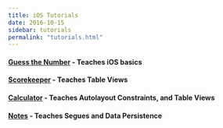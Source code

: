 ```yaml
---
title: iOS Tutorials
date: 2016-10-15
sidebar: tutorials
permalink: "tutorials.html"
---
```


#### [Guess the Number](guess-the-number-part1) - Teaches iOS basics

#### [Scorekeeper](table-view-part1) - Teaches Table Views

#### [Calculator](calculator-part1) - Teaches Autolayout Constraints, and Table Views

#### [Notes](notes-part1) - Teaches Segues and Data Persistence